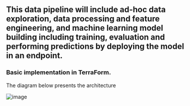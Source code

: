 ## This data pipeline will include  ad-hoc data exploration, data processing and feature engineering, and machine learning model building including training, evaluation and performing predictions by deploying the model in an endpoint.


### Basic implementation in TerraForm. 

The diagram below presents the architecture

![image](https://github.com/dada325/AWS-GCP-Cloud-System/assets/7775973/7957ad9e-6cb3-4048-9f9b-a318392a5d2d)
